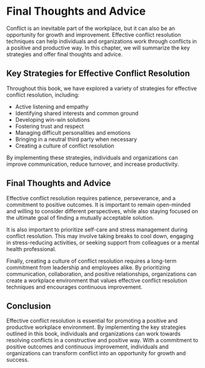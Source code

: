 Final Thoughts and Advice
=================================================

Conflict is an inevitable part of the workplace, but it can also be an opportunity for growth and improvement. Effective conflict resolution techniques can help individuals and organizations work through conflicts in a positive and productive way. In this chapter, we will summarize the key strategies and offer final thoughts and advice.

Key Strategies for Effective Conflict Resolution
------------------------------------------------

Throughout this book, we have explored a variety of strategies for effective conflict resolution, including:

* Active listening and empathy
* Identifying shared interests and common ground
* Developing win-win solutions
* Fostering trust and respect
* Managing difficult personalities and emotions
* Bringing in a neutral third party when necessary
* Creating a culture of conflict resolution

By implementing these strategies, individuals and organizations can improve communication, reduce turnover, and increase productivity.

Final Thoughts and Advice
-------------------------

Effective conflict resolution requires patience, perseverance, and a commitment to positive outcomes. It is important to remain open-minded and willing to consider different perspectives, while also staying focused on the ultimate goal of finding a mutually acceptable solution.

It is also important to prioritize self-care and stress management during conflict resolution. This may involve taking breaks to cool down, engaging in stress-reducing activities, or seeking support from colleagues or a mental health professional.

Finally, creating a culture of conflict resolution requires a long-term commitment from leadership and employees alike. By prioritizing communication, collaboration, and positive relationships, organizations can create a workplace environment that values effective conflict resolution techniques and encourages continuous improvement.

Conclusion
----------

Effective conflict resolution is essential for promoting a positive and productive workplace environment. By implementing the key strategies outlined in this book, individuals and organizations can work towards resolving conflicts in a constructive and positive way. With a commitment to positive outcomes and continuous improvement, individuals and organizations can transform conflict into an opportunity for growth and success.
